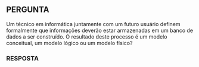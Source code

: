 ## PERGUNTA

Um técnico em informática juntamente com um futuro usuário definem formalmente que informações deverão estar armazenadas em um banco de dados a ser construído. O resultado deste processo é um modelo conceitual, um modelo lógico ou um modelo físico?

### RESPOSTA
